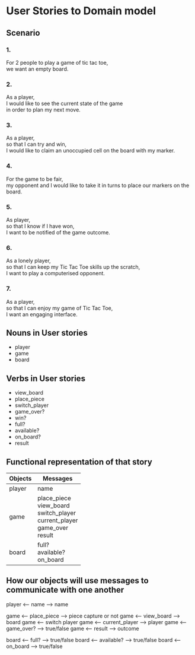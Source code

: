 # User Stories to Domain model

## Scenario

### 1.
For 2 people to play a game of tic tac toe,<br>
we want an empty board.

### 2.
As a player,<br>
I would like to see the current state of the game<br>
in order to plan my next move.

### 3.
As a player,<br>
so that I can try and win,<br>
I would like to claim an unoccupied cell on the board with my marker.

### 4.
For the game to be fair,<br>
my opponent and I would like to take it in turns to place our markers on the board.

### 5.
As player,<br>
so that I know if I have won,<br>
I want to be notified of the game outcome.

### 6.
As a lonely player,<br>
so that I can keep my Tic Tac Toe skills up the scratch,<br>
I want to play a computerised opponent.

### 7.
As a player,<br>
so that I can enjoy my game of Tic Tac Toe,<br>
I want an engaging interface.


## Nouns in User stories
- player
- game
- board

## Verbs in User stories
- view_board
- place_piece
- switch_player
- game_over?
- win?
- full?
- available?
- on_board?
- result

## Functional representation of that story
| Objects | Messages                                                                                    |
|---------|---------------------------------------------------------------------------------------------|
| player  | name                                                                                        |
| game    | place_piece <br>view_board <br>switch_player <br>current_player <br>game_over <br>result    |
| board   | full? <br>available? <br>on_board <br>                                                       |

## How our objects will use messages to communicate  with one another

player  <-- name --> name

game    <-- place_piece --> piece capture or not
game    <-- view_board -->  board
game    <-- switch player
game    <-- current_player --> player
game    <-- game_over? --> true/false
game  <-- result --> outcome

board <-- full? --> true/false
board <-- available? --> true/false
board <-- on_board --> true/false
